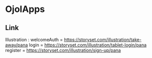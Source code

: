 # OjolApps
## Link
Illustration : 
welcomeAuth = https://storyset.com/illustration/take-away/pana
login = https://storyset.com/illustration/tablet-login/pana
register = https://storyset.com/illustration/sign-up/pana
